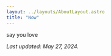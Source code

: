 ```yaml
---
layout: ../layouts/AboutLayout.astro
title: "Now"
---
```


say you love 

_Last updated: May 27, 2024._